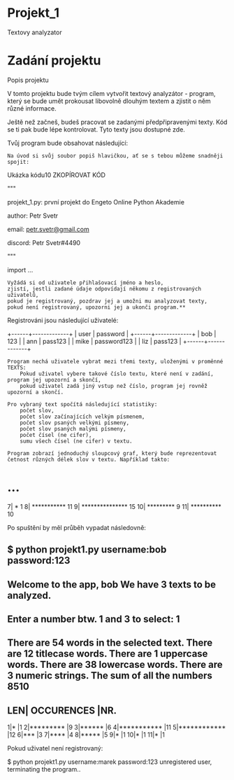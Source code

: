 # Projekt_1
Textovy analyzator
# Zadání projektu
Popis projektu

V tomto projektu bude tvým cílem vytvořit textový analyzátor - program, který se bude umět prokousat libovolně dlouhým textem a zjistit o něm různé informace.

Ještě než začneš, budeš pracovat se zadanými předpřipravenými texty. Kód se ti pak bude lépe kontrolovat. Tyto texty jsou dostupné zde.

Tvůj program bude obsahovat následující:

    Na úvod si svůj soubor popiš hlavičkou, ať se s tebou můžeme snadněji spojit:

Ukázka kódu10
ZKOPÍROVAT KÓD

"""

projekt_1.py: první projekt do Engeto Online Python Akademie

author: Petr Svetr

email: petr.svetr@gmail.com

discord: Petr Svetr#4490

"""

import ...

    Vyžádá si od uživatele přihlašovací jméno a heslo,
    zjistí, jestli zadané údaje odpovídají někomu z registrovaných uživatelů,
    pokud je registrovaný, pozdrav jej a umožni mu analyzovat texty,
    pokud není registrovaný, upozorni jej a ukonči program.**

Registrováni jsou následující uživatelé:

+------+-------------+
| user |   password  |
+------+-------------+
| bob  |     123     |
| ann  |   pass123   |
| mike | password123 |
| liz  |   pass123   |
+------+-------------+

    Program nechá uživatele vybrat mezi třemi texty, uloženými v proměnné TEXTS:
        Pokud uživatel vybere takové číslo textu, které není v zadání, program jej upozorní a skončí,
        pokud uživatel zadá jiný vstup než číslo, program jej rovněž upozorní a skončí.

    Pro vybraný text spočítá následující statistiky:
        počet slov,
        počet slov začínajících velkým písmenem,
        počet slov psaných velkými písmeny,
        počet slov psaných malými písmeny,
        počet čísel (ne cifer),
        sumu všech čísel (ne cifer) v textu.

    Program zobrazí jednoduchý sloupcový graf, který bude reprezentovat četnost různých délek slov v textu. Například takto:

# ...
 7| * 1
 8| *********** 11
 9| *************** 15
10| ********* 9
11| ********** 10

Po spuštění by měl průběh vypadat následovně:

$ python projekt1.py
username:bob
password:123
----------------------------------------
Welcome to the app, bob
We have 3 texts to be analyzed.
----------------------------------------
Enter a number btw. 1 and 3 to select: 1
----------------------------------------
There are 54 words in the selected text.
There are 12 titlecase words.
There are 1 uppercase words.
There are 38 lowercase words.
There are 3 numeric strings.
The sum of all the numbers 8510
----------------------------------------
LEN|  OCCURENCES  |NR.
----------------------------------------
  1|*             |1
  2|*********     |9
  3|******        |6
  4|***********   |11
  5|************  |12
  6|***           |3
  7|****          |4
  8|*****         |5
  9|*             |1
 10|*             |1
 11|*             |1

Pokud uživatel není registrovaný:

$ python projekt1.py
username:marek
password:123
unregistered user, terminating the program..
